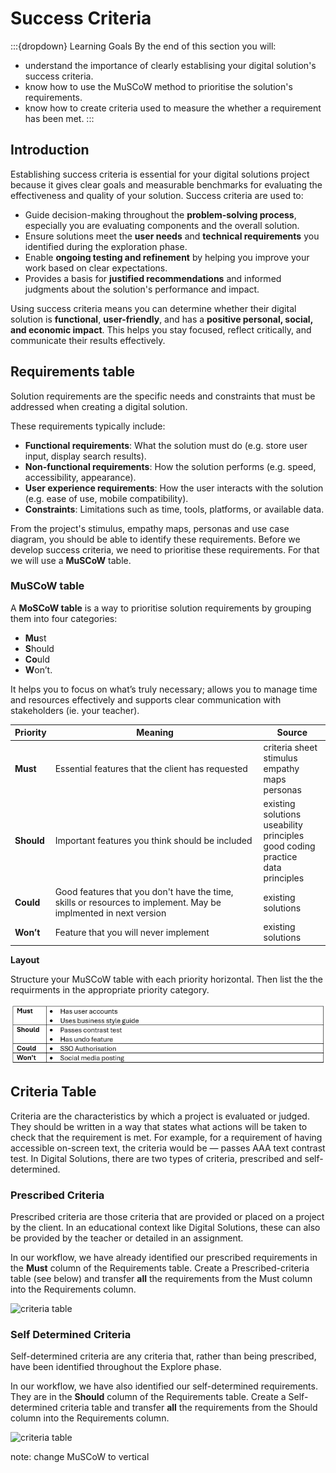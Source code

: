 # Success Criteria

:::{dropdown} Learning Goals
By the end of this section you will:
- understand the importance of clearly establising your digital solution's success criteria.
- know how to use the MuSCoW method to prioritise the solution's requirements.
- know how to create criteria used to measure the whether a requirement has been met.
:::

## Introduction

Establishing success criteria is essential for your digital solutions project because it gives clear goals and measurable benchmarks for evaluating the effectiveness and quality of your solution. Success criteria are used to:

- Guide decision-making throughout the **problem-solving process**, especially you are evaluating components and the overall solution.
- Ensure solutions meet the **user needs** and **technical requirements** you identified during the exploration phase.
- Enable **ongoing testing and refinement** by helping you improve your work based on clear expectations.
- Provides a basis for **justified recommendations** and informed judgments about the solution's performance and impact.

Using success criteria means you can determine whether their digital solution is **functional**, **user-friendly**, and has a **positive personal, social, and economic impact**. This helps you stay focused, reflect critically, and communicate their results effectively.

## Requirements table

Solution requirements are the specific needs and constraints that must be addressed when creating a digital solution. 

These requirements typically include:

- **Functional requirements**: What the solution must do (e.g. store user input, display search results).
- **Non-functional requirements**: How the solution performs (e.g. speed, accessibility, appearance).
- **User experience requirements**: How the user interacts with the solution (e.g. ease of use, mobile compatibility).
- **Constraints**: Limitations such as time, tools, platforms, or available data.

From the project's stimulus, empathy maps, personas and use case diagram, you should be able to identify these requirements. Before we develop success criteria, we need to prioritise these requirements. For that we will use a **MuSCoW** table.

### MuSCoW table

A **MoSCoW table** is a way to prioritise solution requirements by grouping them into four categories:

- **Mu**st
- **S**hould
- **Co**uld
- **W**on’t.

It helps you to focus on what’s truly necessary; allows you to manage time and resources effectively and supports clear communication with stakeholders (ie. your teacher).

| Priority | Meaning | Source |
| --- | --- | --- |
| **Must** | Essential features that the client has requested | criteria sheet<br>stimulus<br>empathy maps<br> personas |
| **Should** | Important features you think should be included | existing solutions<br>useability principles<br>good coding practice<br>data principles |
| **Could** | Good features that you don't have the time, skills or resources to implement. May be implmented in next version | existing solutions |
| **Won’t** | Feature that you will never implement | existing solutions |

**Layout**

Structure your MuSCoW table with each priority horizontal. Then list the the requirments in the appropriate priority category.

![muscow example](./assets/06/muscow_table.png)

## Criteria Table

Criteria are the characteristics by which a project is evaluated or judged. They should be written in a way that states what actions will be taken to check that the requirement is met. For example, for a requirement of having accessible on-screen text, the criteria would be &mdash; passes AAA text contrast test. In Digital Solutions, there are two types of criteria, prescribed and self-determined.

### Prescribed Criteria

Prescribed criteria are those criteria that are provided or placed on a project by the client. In an educational context like Digital Solutions, these can also be provided by the teacher or detailed in an assignment.

In our workflow, we have already identified our prescribed requirements in the **Must** column of the Requirements table. Create a Prescribed-criteria table (see below) and transfer **all** the requirements from the Must column into the Requirements column.

![criteria table](./assets/criteria.png)


### Self Determined Criteria

Self-determined criteria are any criteria that, rather than being prescribed, have been identified throughout the Explore phase.

In our workflow, we have also identified our self-determined requirements. They are in the **Should** column of the Requirements table. Create a Self-determined criteria table and transfer **all** the requirements from the Should column into the Requirements column.

![criteria table](./assets/criteria.png)


note: change MuSCoW to vertical
